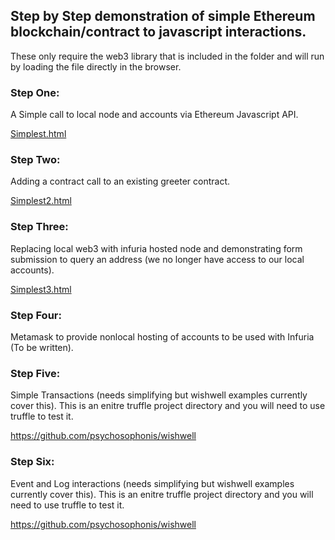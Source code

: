 ## Step by Step demonstration of simple Ethereum blockchain/contract to javascript interactions.

These only require the web3 library that is included in the folder and will run by loading the file directly in the browser.

### Step One: 

A Simple call to local node and accounts via Ethereum Javascript API.

[Simplest.html](simplest.html])


### Step Two: 

Adding a contract call to an existing greeter contract.

[Simplest2.html](simplest2.html])


### Step Three: 

Replacing local web3 with infuria hosted node and demonstrating form submission to query an address (we no longer have access to our local accounts).

[Simplest3.html](simplest3.html])

### Step Four:

Metamask to provide nonlocal hosting of accounts to be used with Infuria (To be written).

### Step Five:

Simple Transactions (needs simplifying but wishwell examples currently cover this).
This is an enitre truffle project directory and you will need to use truffle to test it.

https://github.com/psychosophonis/wishwell

### Step Six:

Event and Log interactions (needs simplifying but wishwell examples currently cover this).
This is an enitre truffle project directory and you will need to use truffle to test it.

https://github.com/psychosophonis/wishwell



